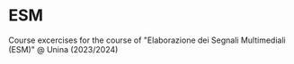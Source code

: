 # ESM
Course excercises for the course of "Elaborazione dei Segnali Multimediali (ESM)" @ Unina (2023/2024)
